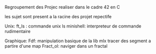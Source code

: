 Regroupement des Projec realiser dans le cadre 42 en C

les sujet sont present a la racine des projet repectife

Unix:
ft_ls : commande unix ls
minishell: interpreteur de commande rudimentaire

Graphique:
Fdf: manipulation basique de la lib mlx tracer des segment a partire d'une map 
Fract_ol: naviger dans un fractal
